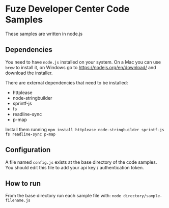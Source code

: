 # Fuze Developer Center Code Samples
These samples are written in node.js

## Dependencies
You need to have `node.js` installed on your system. On a Mac you can use `brew` to install it, 
on Windows go to https://nodejs.org/en/download/ and download the installer.

There are external dependencies that need to be installed: 
* httplease
* node-stringbuilder
* sprintf-js
* fs
* readline-sync
* p-map

Install them running `npm install httplease node-stringbuilder sprintf-js fs readline-sync p-map`

## Configuration
A file named `config.js` exists at the base directory of the code samples. You should edit this
file to add your api key / authentication token.

## How to run
 From the base directory run each sample file with: `node directory/sample-filename.js`
